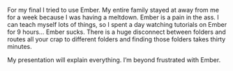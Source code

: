 For my final I tried to use Ember. My entire family stayed at away from me for a week because I was having a meltdown. Ember is a pain in the ass. I can teach myself lots of things, so I spent a day watching tutorials on Ember for 9 hours… Ember sucks. There is a huge disconnect between folders and routes all your crap to different folders and finding those folders takes thirty minutes. 

My presentation will explain everything. I’m beyond frustrated with Ember.